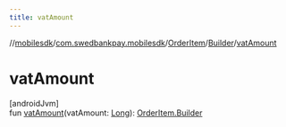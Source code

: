 ```yaml
---
title: vatAmount
---
```

//[mobilesdk](../../../../index.html)/[com.swedbankpay.mobilesdk](../../index.html)/[OrderItem](../index.html)/[Builder](index.html)/[vatAmount](vat-amount.html)



# vatAmount



[androidJvm]\
fun [vatAmount](vat-amount.html)(vatAmount: [Long](https://kotlinlang.org/api/latest/jvm/stdlib/kotlin/-long/index.html)): [OrderItem.Builder](index.html)




